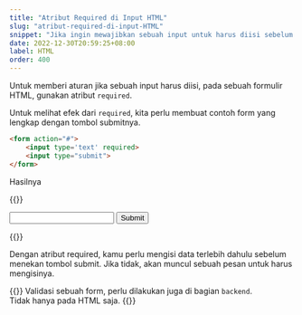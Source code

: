```yaml
---
title: "Atribut Required di Input HTML"
slug: "atribut-required-di-input-HTML"
snippet: "Jika ingin mewajibkan sebuah input untuk harus diisi sebelum mengirim form data di HTML kita harus menggunakan atribut required"
date: 2022-12-30T20:59:25+08:00
label: HTML
order: 400
---
```


Untuk memberi aturan jika sebuah input harus diisi, pada sebuah formulir HTML, gunakan atribut `required`.

Untuk melihat efek dari `required`, kita perlu membuat contoh form yang lengkap dengan tombol submitnya.

```html
<form action="#">
    <input type='text' required>
    <input type="submit">
</form>
```
Hasilnya

{{<rawhtml>}}
<form action="">
    <input type='text' required>  
    <input type="submit">
</form>
{{</rawhtml>}}

Dengan atribut required, kamu perlu mengisi data terlebih dahulu sebelum menekan tombol submit. Jika tidak, akan muncul sebuah pesan untuk harus mengisinya.

{{<alert class="warning">}}
Validasi sebuah form, perlu dilakukan juga di bagian `backend`. <br>Tidak hanya pada HTML saja.
{{</alert>}}
